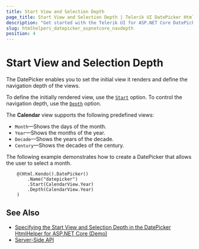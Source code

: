 ```yaml
---
title: Start View and Selection Depth
page_title: Start View and Selection Depth | Telerik UI DatePicker HtmlHelper for ASP.NET Core
description: "Get started with the Telerik UI for ASP.NET Core DatePicker and learn how to define the start view and control the navigation depth of the widget."
slug: htmlhelpers_datepicker_aspnetcore_navdepth
position: 4
---
```


# Start View and Selection Depth

The DatePicker enables you to set the initial view it renders and define the navigation depth of the views.

To define the initially rendered view, use the [`Start`](/api//Kendo.Mvc.UI.Fluent/DatePickerBuilder#startkendomvcuicalendarview) option. To control the navigation depth, use the [`Depth`](/api//Kendo.Mvc.UI.Fluent/DatePickerBuilder#depthkendomvcuicalendarview) option.

The **Calendar** view supports the following predefined views:
* `Month`&mdash;Shows the days of the month.
* `Year`&mdash;Shows the months of the year.
* `Decade`&mdash;Shows the years of the decade.
* `Century`&mdash;Shows the decades of the century.

The following example demonstrates how to create a DatePicker that allows the user to select a month.

```Razor
    @(Html.Kendo().DatePicker()
        .Name("datepicker")
        .Start(CalendarView.Year)
        .Depth(CalendarView.Year)
    )
```

## See Also

* [Specifying the Start View and Selection Depth in the DatePicker HtmlHelper for ASP.NET Core (Demo)](https://demos.telerik.com/aspnet-core/datepicker/index)
* [Server-Side API](/api/datepicker)
